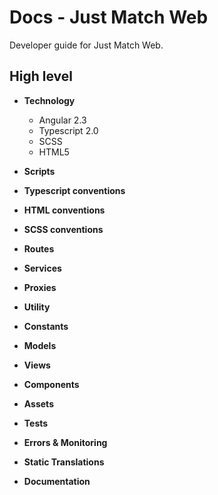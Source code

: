 # Docs - Just Match Web

Developer guide for Just Match Web.

## High level

* __Technology__
  - Angular 2.3
  - Typescript 2.0
  - SCSS
  - HTML5

* __Scripts__

* __Typescript conventions__

* __HTML conventions__

* __SCSS conventions__

* __Routes__

* __Services__

* __Proxies__

* __Utility__

* __Constants__

* __Models__

* __Views__

* __Components__

* __Assets__

* __Tests__

* __Errors & Monitoring__

* __Static Translations__

* __Documentation__
